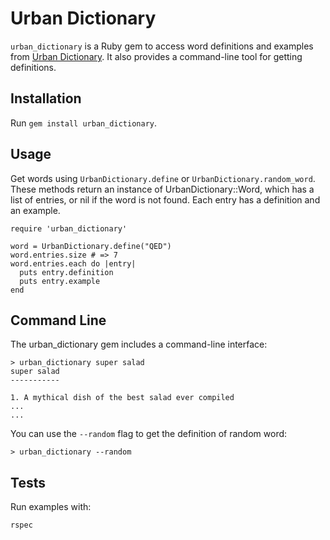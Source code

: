 # Urban Dictionary #

`urban_dictionary` is a Ruby gem to access word definitions and examples from [Urban Dictionary](http://www.urbandictionary.com/). It also provides a command-line tool for getting definitions.

## Installation ##

Run `gem install urban_dictionary`.

## Usage ##

Get words using `UrbanDictionary.define` or `UrbanDictionary.random_word`. These methods return an instance of UrbanDictionary::Word, which has a list of entries, or nil if the word is not found. Each entry has a definition and an example.

    require 'urban_dictionary'

    word = UrbanDictionary.define("QED")
    word.entries.size # => 7
    word.entries.each do |entry|
      puts entry.definition
      puts entry.example
    end

## Command Line ##

The urban_dictionary gem includes a command-line interface:

    > urban_dictionary super salad
    super salad
    -----------

    1. A mythical dish of the best salad ever compiled
    ...
    ...

You can use the `--random` flag to get the definition of random word:

    > urban_dictionary --random

## Tests ##

Run examples with:

    rspec

